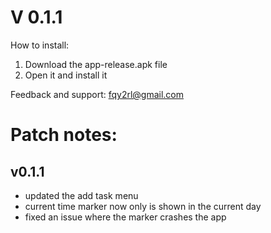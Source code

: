 # V 0.1.1

How to install:
1. Download the app-release.apk file
2. Open it and install it

Feedback and support: fqy2rl@gmail.com

# Patch notes:
## v0.1.1
+ updated the add task menu
+ current time marker now only is shown in the current day
+ fixed an issue where the marker crashes the app
